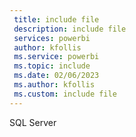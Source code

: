 ```yaml
---
 title: include file
 description: include file
 services: powerbi
 author: kfollis
 ms.service: powerbi
 ms.topic: include
 ms.date: 02/06/2023
 ms.author: kfollis
 ms.custom: include file
---
```

SQL Server 
